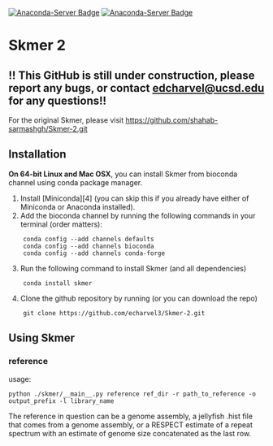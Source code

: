 [![Anaconda-Server Badge](https://anaconda.org/bioconda/skmer/badges/version.svg)](https://anaconda.org/bioconda/skmer)
[![Anaconda-Server Badge](https://anaconda.org/bioconda/skmer/badges/downloads.svg)](https://anaconda.org/bioconda/skmer)

# Skmer 2
## !! This GitHub is still under construction, please report any bugs, or contact edcharvel@ucsd.edu for any questions!!

For the original Skmer, please visit https://github.com/shahab-sarmashgh/Skmer-2.git

Installation
------------
**On 64-bit Linux and Mac OSX**, you can install Skmer from bioconda channel using conda package manager. 
1. Install [Miniconda][4] (you can skip this if you already have either of Miniconda or Anaconda installed). 
2. Add the bioconda channel by running the following commands in your terminal (order matters):
```
    conda config --add channels defaults
    conda config --add channels bioconda
    conda config --add channels conda-forge
```
3. Run the following command to install Skmer (and all dependencies) 
```
    conda install skmer
``` 
4. Clone the github repository by running (or you can download the repo)
```
    git clone https://github.com/echarvel3/Skmer-2.git
```
Using Skmer
------------
### reference
usage:
```
python ./skmer/__main__.py reference ref_dir -r path_to_reference -o output_prefix -l library_name
```
The reference in question can be a genome assembly, a jellyfish .hist file that comes from a genome assembly, or a RESPECT estimate of a repeat spectrum with an estimate of genome size concatenated as the last row.
